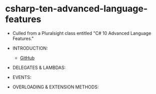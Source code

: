 # csharp-ten-advanced-language-features
- Culled from a Pluralsight class entitled "C# 10 Advanced Language Features."

- INTRODUCTION:
  - [GitHub](https://github.com/fekberg/c-sharp-advanced-language-features)

- DELEGATES & LAMBDAS:

- EVENTS:

- OVERLOADING & EXTENSION METHODS: